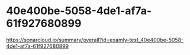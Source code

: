 # 40e400be-5058-4de1-af7a-61f927680899
https://sonarcloud.io/summary/overall?id=examly-test_40e400be-5058-4de1-af7a-61f927680899
